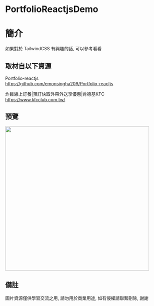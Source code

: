 # PortfolioReactjsDemo

簡介
==================================
如果對於 TailwindCSS 有興趣的話, 可以參考看看                               

取材自以下資源
--------
Portfolio-reactjs           
https://github.com/emonsingha209/Portfolio-reactjs      
	
炸雞線上訂餐|預訂快取外帶外送享優惠|肯德基KFC           
https://www.kfcclub.com.tw/                                                                                                  
                                                                                                                                                           
預覽
--------
<p align="left">
  <img src="https://i.imgur.com/Gem17Ad.png" width="460"/>
</p> 

備註
--------
圖片資源僅供學習交流之用, 請勿用於商業用途, 如有侵權請聯繫刪除, 謝謝   
